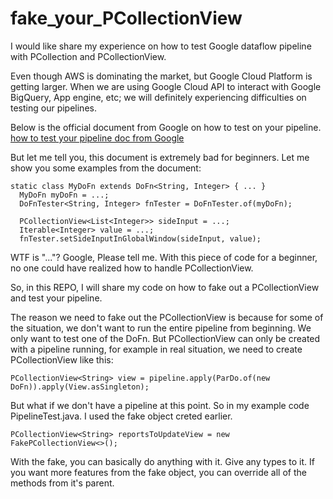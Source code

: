 # fake_your_PCollectionView

I would like share my experience on how to test Google dataflow pipeline with PCollection and PCollectionView.

Even though AWS is dominating the market, but Google Cloud Platform is getting larger. When we are using Google Cloud API
to interact with Google BigQuery, App engine, etc; we will definitely experiencing difficulties on testing our pipelines.

Below is the official document from Google on how to test on your pipeline.
[how to test your pipeline doc from Google](https://cloud.google.com/dataflow/pipelines/testing-your-pipeline)

But let me tell you, this document is extremely bad for beginners. Let me show you some examples from the document:

````
static class MyDoFn extends DoFn<String, Integer> { ... }
  MyDoFn myDoFn = ...;
  DoFnTester<String, Integer> fnTester = DoFnTester.of(myDoFn);

  PCollectionView<List<Integer>> sideInput = ...;
  Iterable<Integer> value = ...;
  fnTester.setSideInputInGlobalWindow(sideInput, value);
````

WTF is "..."? Google, Please tell me. With this piece of code for a beginner, no one could have realized how to handle PCollectionView.

So, in this REPO, I will share my code on how to fake out a PCollectionView and test your pipeline.

The reason we need to fake out the PCollectionView is because for some of the situation, we don't want to run the entire pipeline from beginning. We only want to test one of the DoFn.
But PCollectionView can only be created with a pipeline running, for example in real situation, we need to create PCollectionView like this:

````
PCollectionView<String> view = pipeline.apply(ParDo.of(new DoFn)).apply(View.asSingleton);
````

But what if we don't have a pipeline at this point. So in my example code PipelineTest.java. I used the fake object creted earlier.

````
PCollectionView<String> reportsToUpdateView = new FakePCollectionView<>();
````

With the fake, you can basically do anything with it. Give any types to it.
If you want more features from the fake object, you can override all of the methods from it's parent.



